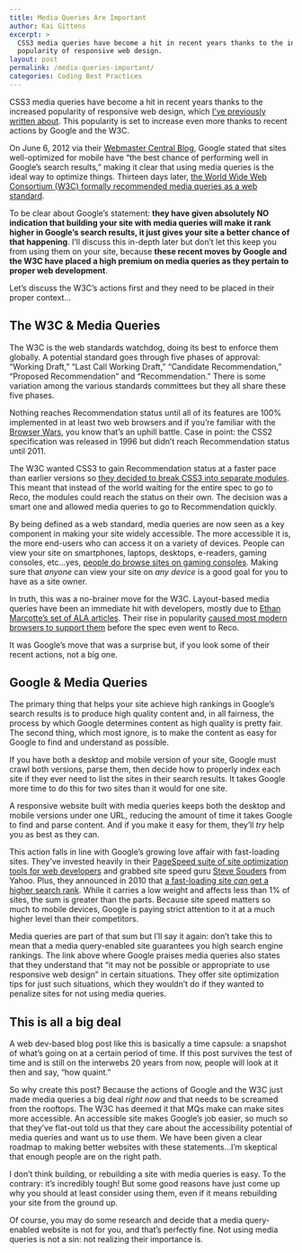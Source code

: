 ```yaml
---
title: Media Queries Are Important
author: Kai Gittens
excerpt: >
  CSS3 media queries have become a hit in recent years thanks to the increased
  popularity of responsive web design.
layout: post
permalink: /media-queries-important/
categories: Coding Best Practices
---
```


CSS3 media queries have become a hit in recent years thanks to the increased popularity of responsive web design, which [I’ve previously written about][1]. This popularity is set to increase even more thanks to recent actions by Google and the W3C.

 [1]: http://kaidez.com/html5-project-update-responsive-web-design/

On June 6, 2012 via their [Webmaster Central Blog][2], Google stated that sites well-optimized for mobile have “the best chance of performing well in Google’s search results,” making it clear that using media queries is the ideal way to optimize things. Thirteen days later, [the World Wide Web Consortium (W3C) formally recommended media queries as a web standard][3].

 [2]: http://googlewebmastercentral.blogspot.com/2012/06/recommendations-for-building-smartphone.html
 [3]: http://www.w3.org/TR/css3-mediaqueries/

To be clear about Google’s statement: **they have given absolutely NO indication that building your site with media queries will make it rank higher in Google’s search results, it just gives your site a better chance of that happening**. I’ll discuss this in-depth later but don’t let this keep you from using them on your site, because **these recent moves by Google and the W3C have placed a high premium on media queries as they pertain to proper web development**.

Let’s discuss the W3C’s actions first and they need to be placed in their proper context…

## The W3C & Media Queries

The W3C is the web standards watchdog, doing its best to enforce them globally. A potential standard goes through five phases of approval: “Working Draft,” “Last Call Working Draft,” “Candidate Recommendation,” “Proposed Recommendation” and “Recommendation.” There is some variation among the various standards committees but they all share these five phases. 

Nothing reaches Recommendation status until all of its features are 100% implemented in at least two web browsers and if you’re familiar with the [Browser Wars][4], you know that’s an uphill battle. Case in point: the CSS2 specification was released in 1996 but didn’t reach Recommendation status until 2011.

 [4]: http://en.wikipedia.org/wiki/Browser_wars

The W3C wanted CSS3 to gain Recommendation status at a faster pace than earlier versions so [they decided to break CSS3 into separate modules][5]. This meant that instead of the world waiting for the entire spec to go to Reco, the modules could reach the status on their own. The decision was a smart one and allowed media queries to go to Recommendation quickly.

 [5]: http://www.w3.org/Style/2011/CSS-process

By being defined as a web standard, media queries are now seen as a key component in making your site widely accessible. The more accessible it is, the more end-users who can access it on a variety of devices. People can view your site on smartphones, laptops, desktops, e-readers, gaming consoles, etc…yes, [people do browse sites on gaming consoles][6]. Making sure that *anyone* can view your site on *any device* is a good goal for you to have as a site owner.

 [6]: http://www.alistapart.com/articles/testing-websites-in-game-console-browsers/

In truth, this was a no-brainer move for the W3C. Layout-based media queries have been an immediate hit with developers, mostly due to [Ethan Marcotte’s set of ALA articles][7]. Their rise in popularity [caused most modern browsers to support them][8] before the spec even went to Reco.

 [7]: http://www.alistapart.com/authors/m/emarcotte
 [8]: http://caniuse.com/css-mediaqueries

It was Google’s move that was a surprise but, if you look some of their recent actions, not a big one.

## Google & Media Queries

The primary thing that helps your site achieve high rankings in Google’s search results is to produce high quality content and, in all fairness, the process by which Google determines content as high quality is pretty fair. The second thing, which most ignore, is to make the content as easy for Google to find and understand as possible.

If you have both a desktop and mobile version of your site, Google must crawl both versions, parse them, then decide how to properly index each site if they ever need to list the sites in their search results. It takes Google more time to do this for two sites than it would for one site.

A responsive website built with media queries keeps both the desktop and mobile versions under one URL, reducing the amount of time it takes Google to find and parse content. And if you make it easy for them, they’ll *try* help you as best as they can.

This action falls in line with Google’s growing love affair with fast-loading sites. They’ve invested heavily in their [PageSpeed suite of site optimization tools for web developers][9] and grabbed site speed guru [Steve Souders][10] from Yahoo. Plus, they announced in 2010 that [a fast-loading site *can* get a higher search rank][11]. While it carries a low weight and affects less than 1% of sites, the sum is greater than the parts. Because site speed matters so much to mobile devices, Google is paying strict attention to it at a much higher level than their competitors. 

 [9]: https://developers.google.com/speed/pagespeed/
 [10]: http://stevesouders.com/
 [11]: http://googlewebmastercentral.blogspot.com/2010/04/using-site-speed-in-web-search-ranking.html

Media queries are part of that sum but I’ll say it again: don’t take this to mean that a media query-enabled site guarantees you high search engine rankings. The link above where Google praises media queries also states that they understand that “it may not be possible or appropriate to use responsive web design” in certain situations. They offer site optimization tips for just such situations, which they wouldn’t do if they wanted to penalize sites for not using media queries.

## This is all a big deal

A web dev-based blog post like this is basically a time capsule: a snapshot of what’s going on at a certain period of time. If this post survives the test of time and is still on the interwebs 20 years from now, people will look at it then and say, “how quaint.”

So why create this post? Because the actions of Google and the W3C just made media queries a big deal *right now* and that needs to be screamed from the rooftops. The W3C has deemed it that MQs make can make sites more accessible. An accessible site makes Google’s job easier, so much so that they’ve flat-out told us that they care about the accessibility potential of media queries and want us to use them. We have been given a clear roadmap to making better websites with these statements…I’m skeptical that enough people are on the right path.

I don’t think building, or rebuilding a site with media queries is easy. To the contrary: it’s incredibly tough! But some good reasons have just come up why you should at least consider using them, even if it means rebuilding your site from the ground up.

Of course, you may do some research and decide that a media query-enabled website is not for you, and that’s perfectly fine. Not using media queries is not a sin: not realizing their importance is.